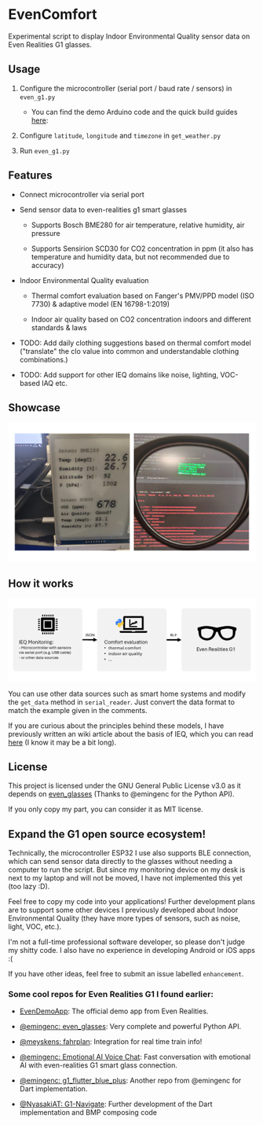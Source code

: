 # EvenComfort

Experimental script to display Indoor Environmental Quality sensor data on Even Realities G1 glasses.

## Usage

1. Configure the microcontroller (serial port / baud rate / sensors) in `even_g1.py`

    - You can find the demo Arduino code and the quick build guides [here](./microcontroller): 

2. Configure `latitude`, `longitude` and `timezone` in `get_weather.py`

3. Run `even_g1.py`

## Features

- Connect microcontroller via serial port

- Send sensor data to even-realities g1 smart glasses

    - Supports Bosch BME280 for air temperature, relative humidity, air pressure

    - Supports Sensirion SCD30 for CO2 concentration in ppm (it also has temperature and humidity data, but not recommended due to accuracy)

- Indoor Environmental Quality evaluation

    - Thermal comfort evaluation based on Fanger's PMV/PPD model (ISO 7730) & adaptive model (EN 16798-1:2019)

    - Indoor air quality based on CO2 concentration indoors and different standards & laws

- TODO: Add daily clothing suggestions based on thermal comfort model ("translate" the clo value into common and understandable clothing combinations.)

- TODO: Add support for other IEQ domains like noise, lighting, VOC-based IAQ etc.

## Showcase

![Workflow.png](./pics/Showcase.png)

## How it works

![Workflow.png](./pics/Workflow.png)

You can use other data sources such as smart home systems and modify the `get_data` method in `serial_reader`. Just convert the data format to match the example given in the comments.

If you are curious about the principles behind these models, I have previously written an wiki article about the basis of IEQ, which you can read [here](https://rw.e3d.rwth-aachen.de/en/wiki/about-the-basis-of-ieq-2/) (I know it may be a bit long).

## License

This project is licensed under the GNU General Public License v3.0 as it depends on [even_glasses](https://github.com/emingenc/even_glasses) (Thanks to @emingenc for the Python API).

If you only copy my part, you can consider it as MIT license.

## Expand the G1 open source ecosystem!

Technically, the microcontroller ESP32 I use also supports BLE connection, which can send sensor data directly to the glasses without needing a computer to run the script. But since my monitoring device on my desk is next to my laptop and will not be moved, I have not implemented this yet (too lazy :D).

Feel free to copy my code into your applications! Further development plans are to support some other devices I previously developed about Indoor Environmental Quality (they have more types of sensors, such as noise, light, VOC, etc.).

I'm not a full-time professional software developer, so please don't judge my shitty code. I also have no experience in developing Android or iOS apps :(

If you have other ideas, feel free to submit an issue labelled `enhancement`.

### Some cool repos for Even Realities G1 I found earlier:

- [EvenDemoApp](https://github.com/even-realities/EvenDemoApp): The official demo app from Even Realities.

- [@emingenc: even_glasses](https://github.com/emingenc/even_glasses): Very complete and powerful Python API.

- [@meyskens: fahrplan](https://github.com/meyskens/fahrplan): Integration for real time train info!

- [@emingenc: Emotional AI Voice Chat](https://github.com/emingenc/G1_voice_ai_assistant): Fast conversation with emotional AI with even-realities G1 smart glass connection.

- [@emingenc: g1_flutter_blue_plus](https://github.com/emingenc/g1_flutter_blue_plus): Another repo from @emingenc for Dart implementation.

- [@NyasakiAT: G1-Navigate](https://github.com/NyasakiAT/G1-Navigate): Further development of the Dart implementation and BMP composing code
